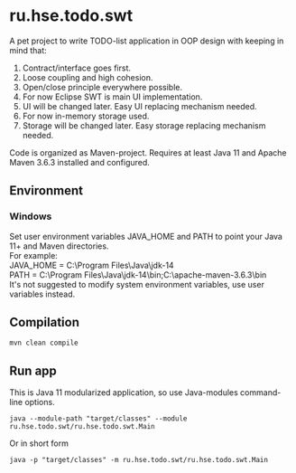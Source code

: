 # ru.hse.todo.swt
A pet project to write TODO-list application in OOP design with keeping in mind that:
1. Contract/interface goes first.
2. Loose coupling and high cohesion.
3. Open/close principle everywhere possible.
4. For now Eclipse SWT is main UI implementation.
5. UI will be changed later. Easy UI replacing mechanism needed.
6. For now in-memory storage used.
7. Storage will be changed later. Easy storage replacing mechanism needed.

Code is organized as Maven-project.
Requires at least Java 11 and Apache Maven 3.6.3 installed and configured.

## Environment
### Windows
Set user environment variables JAVA_HOME and PATH to point your Java 11+ and Maven directories.  
For example:  
JAVA_HOME = C:\Program Files\Java\jdk-14  
PATH = C:\Program Files\Java\jdk-14\bin;C:\apache-maven-3.6.3\bin  
It's not suggested to modify system environment variables, use user variables instead.

## Compilation
```
mvn clean compile
```

## Run app
This is Java 11 modularized application, so use Java-modules command-line options.

```
java --module-path "target/classes" --module ru.hse.todo.swt/ru.hse.todo.swt.Main
```
Or in short form

```
java -p "target/classes" -m ru.hse.todo.swt/ru.hse.todo.swt.Main
```

